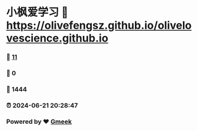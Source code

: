 # 小枫爱学习 :link: https://olivefengsz.github.io/olivelovescience.github.io 
### :page_facing_up: [11](https://olivefengsz.github.io/olivelovescience.github.io/tag.html) 
### :speech_balloon: 0 
### :hibiscus: 1444 
### :alarm_clock: 2024-06-21 20:28:47 
### Powered by :heart: [Gmeek](https://github.com/Meekdai/Gmeek)

